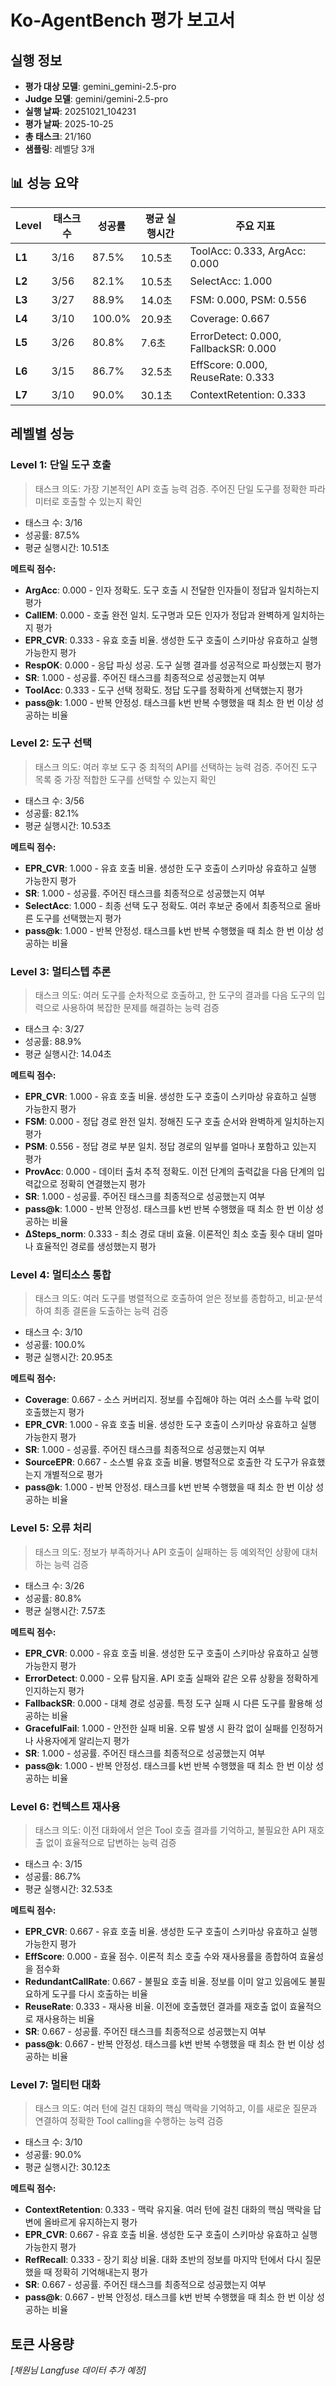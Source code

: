 # Ko-AgentBench 평가 보고서

## 실행 정보

- **평가 대상 모델**: gemini_gemini-2.5-pro
- **Judge 모델**: gemini/gemini-2.5-pro
- **실행 날짜**: 20251021_104231
- **평가 날짜**: 2025-10-25
- **총 태스크**: 21/160
- **샘플링**: 레벨당 3개

## 📊 성능 요약

| Level | 태스크 수 | 성공률 | 평균 실행시간 | 주요 지표 |
| --- | --- | --- | --- | --- |
| **L1** | 3/16 | 87.5% | 10.5초 | ToolAcc: 0.333, ArgAcc: 0.000 |
| **L2** | 3/56 | 82.1% | 10.5초 | SelectAcc: 1.000 |
| **L3** | 3/27 | 88.9% | 14.0초 | FSM: 0.000, PSM: 0.556 |
| **L4** | 3/10 | 100.0% | 20.9초 | Coverage: 0.667 |
| **L5** | 3/26 | 80.8% | 7.6초 | ErrorDetect: 0.000, FallbackSR: 0.000 |
| **L6** | 3/15 | 86.7% | 32.5초 | EffScore: 0.000, ReuseRate: 0.333 |
| **L7** | 3/10 | 90.0% | 30.1초 | ContextRetention: 0.333 |

## 레벨별 성능

### Level 1: 단일 도구 호출

> 태스크 의도: 가장 기본적인 API 호출 능력 검증. 주어진 단일 도구를 정확한 파라미터로 호출할 수 있는지 확인
>
- 태스크 수: 3/16
- 성공률: 87.5%
- 평균 실행시간: 10.51초

**메트릭 점수:**

- **ArgAcc**: 0.000 - 인자 정확도. 도구 호출 시 전달한 인자들이 정답과 일치하는지 평가
- **CallEM**: 0.000 - 호출 완전 일치. 도구명과 모든 인자가 정답과 완벽하게 일치하는지 평가
- **EPR_CVR**: 0.333 - 유효 호출 비율. 생성한 도구 호출이 스키마상 유효하고 실행 가능한지 평가
- **RespOK**: 0.000 - 응답 파싱 성공. 도구 실행 결과를 성공적으로 파싱했는지 평가
- **SR**: 1.000 - 성공률. 주어진 태스크를 최종적으로 성공했는지 여부
- **ToolAcc**: 0.333 - 도구 선택 정확도. 정답 도구를 정확하게 선택했는지 평가
- **pass@k**: 1.000 - 반복 안정성. 태스크를 k번 반복 수행했을 때 최소 한 번 이상 성공하는 비율

### Level 2: 도구 선택

> 태스크 의도: 여러 후보 도구 중 최적의 API를 선택하는 능력 검증. 주어진 도구 목록 중 가장 적합한 도구를 선택할 수 있는지 확인
>
- 태스크 수: 3/56
- 성공률: 82.1%
- 평균 실행시간: 10.53초

**메트릭 점수:**

- **EPR_CVR**: 1.000 - 유효 호출 비율. 생성한 도구 호출이 스키마상 유효하고 실행 가능한지 평가
- **SR**: 1.000 - 성공률. 주어진 태스크를 최종적으로 성공했는지 여부
- **SelectAcc**: 1.000 - 최종 선택 도구 정확도. 여러 후보군 중에서 최종적으로 올바른 도구를 선택했는지 평가
- **pass@k**: 1.000 - 반복 안정성. 태스크를 k번 반복 수행했을 때 최소 한 번 이상 성공하는 비율

### Level 3: 멀티스텝 추론

> 태스크 의도: 여러 도구를 순차적으로 호출하고, 한 도구의 결과를 다음 도구의 입력으로 사용하여 복잡한 문제를 해결하는 능력 검증
>
- 태스크 수: 3/27
- 성공률: 88.9%
- 평균 실행시간: 14.04초

**메트릭 점수:**

- **EPR_CVR**: 1.000 - 유효 호출 비율. 생성한 도구 호출이 스키마상 유효하고 실행 가능한지 평가
- **FSM**: 0.000 - 정답 경로 완전 일치. 정해진 도구 호출 순서와 완벽하게 일치하는지 평가
- **PSM**: 0.556 - 정답 경로 부분 일치. 정답 경로의 일부를 얼마나 포함하고 있는지 평가
- **ProvAcc**: 0.000 - 데이터 출처 추적 정확도. 이전 단계의 출력값을 다음 단계의 입력값으로 정확히 연결했는지 평가
- **SR**: 1.000 - 성공률. 주어진 태스크를 최종적으로 성공했는지 여부
- **pass@k**: 1.000 - 반복 안정성. 태스크를 k번 반복 수행했을 때 최소 한 번 이상 성공하는 비율
- **ΔSteps_norm**: 0.333 - 최소 경로 대비 효율. 이론적인 최소 호출 횟수 대비 얼마나 효율적인 경로를 생성했는지 평가

### Level 4: 멀티소스 통합

> 태스크 의도: 여러 도구를 병렬적으로 호출하여 얻은 정보를 종합하고, 비교·분석하여 최종 결론을 도출하는 능력 검증
>
- 태스크 수: 3/10
- 성공률: 100.0%
- 평균 실행시간: 20.95초

**메트릭 점수:**

- **Coverage**: 0.667 - 소스 커버리지. 정보를 수집해야 하는 여러 소스를 누락 없이 호출했는지 평가
- **EPR_CVR**: 1.000 - 유효 호출 비율. 생성한 도구 호출이 스키마상 유효하고 실행 가능한지 평가
- **SR**: 1.000 - 성공률. 주어진 태스크를 최종적으로 성공했는지 여부
- **SourceEPR**: 0.667 - 소스별 유효 호출 비율. 병렬적으로 호출한 각 도구가 유효했는지 개별적으로 평가
- **pass@k**: 1.000 - 반복 안정성. 태스크를 k번 반복 수행했을 때 최소 한 번 이상 성공하는 비율

### Level 5: 오류 처리

> 태스크 의도: 정보가 부족하거나 API 호출이 실패하는 등 예외적인 상황에 대처하는 능력 검증
>
- 태스크 수: 3/26
- 성공률: 80.8%
- 평균 실행시간: 7.57초

**메트릭 점수:**

- **EPR_CVR**: 0.000 - 유효 호출 비율. 생성한 도구 호출이 스키마상 유효하고 실행 가능한지 평가
- **ErrorDetect**: 0.000 - 오류 탐지율. API 호출 실패와 같은 오류 상황을 정확하게 인지하는지 평가
- **FallbackSR**: 0.000 - 대체 경로 성공률. 특정 도구 실패 시 다른 도구를 활용해 성공하는 비율
- **GracefulFail**: 1.000 - 안전한 실패 비율. 오류 발생 시 환각 없이 실패를 인정하거나 사용자에게 알리는지 평가
- **SR**: 1.000 - 성공률. 주어진 태스크를 최종적으로 성공했는지 여부
- **pass@k**: 1.000 - 반복 안정성. 태스크를 k번 반복 수행했을 때 최소 한 번 이상 성공하는 비율

### Level 6: 컨텍스트 재사용

> 태스크 의도: 이전 대화에서 얻은 Tool 호출 결과를 기억하고, 불필요한 API 재호출 없이 효율적으로 답변하는 능력 검증
>
- 태스크 수: 3/15
- 성공률: 86.7%
- 평균 실행시간: 32.53초

**메트릭 점수:**

- **EPR_CVR**: 0.667 - 유효 호출 비율. 생성한 도구 호출이 스키마상 유효하고 실행 가능한지 평가
- **EffScore**: 0.000 - 효율 점수. 이론적 최소 호출 수와 재사용률을 종합하여 효율성을 점수화
- **RedundantCallRate**: 0.667 - 불필요 호출 비율. 정보를 이미 알고 있음에도 불필요하게 도구를 다시 호출하는 비율
- **ReuseRate**: 0.333 - 재사용 비율. 이전에 호출했던 결과를 재호출 없이 효율적으로 재사용하는 비율
- **SR**: 0.667 - 성공률. 주어진 태스크를 최종적으로 성공했는지 여부
- **pass@k**: 0.667 - 반복 안정성. 태스크를 k번 반복 수행했을 때 최소 한 번 이상 성공하는 비율

### Level 7: 멀티턴 대화

> 태스크 의도: 여러 턴에 걸친 대화의 핵심 맥락을 기억하고, 이를 새로운 질문과 연결하여 정확한 Tool calling을 수행하는 능력 검증
>
- 태스크 수: 3/10
- 성공률: 90.0%
- 평균 실행시간: 30.12초

**메트릭 점수:**

- **ContextRetention**: 0.333 - 맥락 유지율. 여러 턴에 걸친 대화의 핵심 맥락을 답변에 올바르게 유지하는지 평가
- **EPR_CVR**: 0.667 - 유효 호출 비율. 생성한 도구 호출이 스키마상 유효하고 실행 가능한지 평가
- **RefRecall**: 0.333 - 장기 회상 비율. 대화 초반의 정보를 마지막 턴에서 다시 질문했을 때 정확히 기억해내는지 평가
- **SR**: 0.667 - 성공률. 주어진 태스크를 최종적으로 성공했는지 여부
- **pass@k**: 0.667 - 반복 안정성. 태스크를 k번 반복 수행했을 때 최소 한 번 이상 성공하는 비율

## 토큰 사용량

*[채원님 Langfuse 데이터 추가 예정]*

